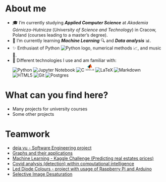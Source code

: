 # About me
- :mortar_board: I’m currently studying ***Applied Computer Science*** at *Akademia Górniczo-Hutnicza* (*University of Science and Technology*) in Cracow, Poland (courses leading to a master’s degree).
- 🌱 I’m currently learning ***Machine Learning*** :mag: and ***Data analysis*** :bar_chart:.
- :sparkles: Enthusiast of Python <img src="https://upload.wikimedia.org/wikipedia/commons/c/c3/Python-logo-notext.svg" alt="Python logo" width="18" height="18" />, numerical methods :chart_with_upwards_trend:, and music :musical_note:.
- :wrench: Different technologies I use and am familiar with: <br>
![Python](https://img.shields.io/badge/python-3670A0?style=for-the-badge&logo=python&logoColor=ffdd54)
![Jupyter Notebook](https://img.shields.io/badge/jupyter-%23FA0F00.svg?style=for-the-badge&logo=jupyter&logoColor=white)
![C](https://img.shields.io/badge/c-%2300599C.svg?style=for-the-badge&logo=c&logoColor=white) <img src="https://raw.githubusercontent.com/github/explore/80688e429a7d4ef2fca1e82350fe8e3517d3494d/topics/matlab/matlab.png" alt="Matlab logo" width="28" height="28" />
![LaTeX](https://img.shields.io/badge/latex-%23008080.svg?style=for-the-badge&logo=latex&logoColor=white)
![Markdown](https://img.shields.io/badge/markdown-%23000000.svg?style=for-the-badge&logo=markdown&logoColor=white)
![HTML5](https://img.shields.io/badge/html5-%23E34F26.svg?style=for-the-badge&logo=html5&logoColor=white)
![Git](https://img.shields.io/badge/git-%23F05033.svg?style=for-the-badge&logo=git&logoColor=white)
![Postgres](https://img.shields.io/badge/postgres-%23316192.svg?style=for-the-badge&logo=postgresql&logoColor=white)


# What can you find here?
- Many projects for university courses
- Some other projects

# Teamwork
- [deja vu - Software Engineering project](https://github.com/IO-Proj)
- [Graphs and their applications](https://github.com/nerooc/graphs)
- [Machine Learning - Kaggle Challenge (Predicting real estates prices)](https://github.com/bartosz-rogowski/ML-kaggle-challenge)
- [Covid analysis (detection) within computational intelligence](https://github.com/mateuszGorczany/CovidAnalysis)
- [Led Diode Colours - project with usage of Raspberry Pi and Arduino](https://github.com/bartosz-rogowski/led-diode-colours-project)
- [Selective Image Desaturation](https://github.com/Excavelty/SelectiveDesaturation)
